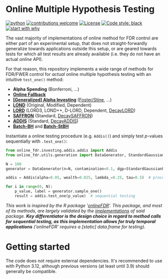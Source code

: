 # Online Multiple Hypothesis Testing

[![python](https://img.shields.io/badge/Python-3.12-3776AB.svg?style=flat&logo=python&logoColor=white)](https://www.python.org)
[![contributions welcome](https://img.shields.io/badge/contributions-welcome-brightgreen.svg?style=flat)](https://github.com/OliverHennhoefer/online-fdr/issues)
[![License](https://img.shields.io/badge/License-BSD_3--Clause-blue.svg)](https://opensource.org/licenses/BSD-3-Clause)
[![Code style: black](https://img.shields.io/badge/code_style-black-black)](https://github.com/psf/black)
[![start with why](https://img.shields.io/badge/start%20with-why%3F-brightgreen.svg?style=flat)](https://www.ncbi.nlm.nih.gov/pmc/articles/PMC7615519/)

The vast majority of implementations of online method for FDR control are either part of an experimental setup, that does
not straight-forwardly generalize towards applications outside this setup, or are geared towards tests for which all test
results are already available (i.e. they do not have an actual _online_ API).

For that reason, this repository implements a wide range of methods for FDR/FWER control for _actual_ online multiple
hypothesis testing with an intuitive `test_one()` method:

- **Alpha Spending** (Bonferroni, ...)
- [**Online Fallback**](https://journals.sagepub.com/doi/abs/10.1177/0962280220983381)
- **[[Generalized] Alpha Investing](https://www.jstor.org/stable/24774568)** ([Foster/Stine](http://deanfoster.net/research/edc.pdf), ...)
- [**LOND**](https://proceedings.neurips.cc/paper/2017/file/7f018eb7b301a66658931cb8a93fd6e8-Paper.pdf) (Original, Modified, Dependent)
- [**LORD**](https://projecteuclid.org/journals/annals-of-statistics/volume-46/issue-2/Online-rules-for-control-of-false-discovery-rate-and-false/10.1214/17-AOS1559.full) (LORD3, LOND++, D-LORD, Dependent, [DecayLORD](https://papers.nips.cc/paper_files/paper/2021/file/def130d0b67eb38b7a8f4e7121ed432c-Paper.pdf))
- [**SAFFRON**](https://proceedings.mlr.press/v80/ramdas18a/ramdas18a.pdf) (Standard, [DecaySAFFRON](https://papers.nips.cc/paper_files/paper/2021/file/def130d0b67eb38b7a8f4e7121ed432c-Paper.pdf))
- [**ADDIS**](https://proceedings.neurips.cc/paper_files/paper/2019/file/1d6408264d31d453d556c60fe7d0459e-Paper.pdf) (Standard, [DecayADDIS](https://papers.nips.cc/paper_files/paper/2021/file/def130d0b67eb38b7a8f4e7121ed432c-Paper.pdf))
- [**Batch-BH**](https://proceedings.mlr.press/v108/zrnic20a/zrnic20a.pdf) and [**Batch-StBH**](https://proceedings.mlr.press/v108/zrnic20a/zrnic20a.pdf)

Instantiate a online testing procedure (e.g. `Addis()`) and simply test _p_-values sequentially with `.test_one()`:
```python
from online_fdr.investing.addis.addis import Addis
from online_fdr.utils.generation import DataGenerator, StandardGaussianProcess

N = 100
generator = DataGenerator(n=N, contamination=0.1, dgp=StandardGaussianProcess())

addis = Addis(alpha=0.05, wealth=0.025, lambda_=0.25, tau=0.5)  # procedure

for i in range(0, N):
    p_value, label = generator.sample_one()
    result = addis.test_one(p_value)  # sequential testing
```

_This work is inspired by the R package '[onlineFDR](https://dsrobertson.github.io/onlineFDR/)'. 
This package, and most of its methods, are largely validated by the [implementations](https://github.com/dsrobertson/onlineFDR) of said package.
**Key differentiator is the design choice in regard to method calls for sequential testing, as this implementation allows for truly temporal applications** ('onlineFDR' requires a [static] data.frame for testing)._

# Getting started

The code does not require external dependencies. It's recommended to use with Python 3.12, although previous versions (at least until 3.9) should generally be compatible.

